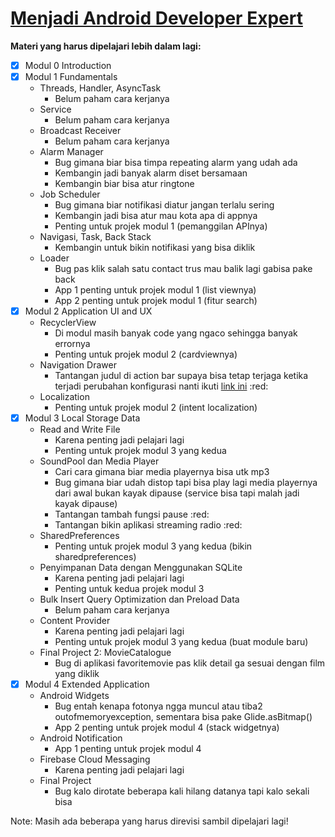# [Menjadi Android Developer Expert](https://www.dicoding.com/academies/14/)

__Materi yang harus dipelajari lebih dalam lagi:__

- [x] Modul 0 Introduction
- [x] Modul 1 Fundamentals
	* Threads, Handler, AsyncTask
		* Belum paham cara kerjanya
	* Service
		* Belum paham cara kerjanya
	* Broadcast Receiver
		* Belum paham cara kerjanya
	* Alarm Manager
		* Bug gimana biar bisa timpa repeating alarm yang udah ada
		* Kembangin jadi banyak alarm diset bersamaan
		* Kembangin biar bisa atur ringtone
	* Job Scheduler
		* Bug gimana biar notifikasi diatur jangan terlalu sering
		* Kembangin jadi bisa atur mau kota apa di appnya
		* Penting untuk projek modul 1 (pemanggilan APInya)
	* Navigasi, Task, Back Stack
		* Kembangin untuk bikin notifikasi yang bisa diklik
	* Loader
		* Bug pas klik salah satu contact trus mau balik lagi gabisa pake back
		* App 1 penting untuk projek modul 1 (list viewnya)
		* App 2 penting untuk projek modul 1 (fitur search)
- [x] Modul 2 Application UI and UX
	* RecyclerView
		* Di modul masih banyak code yang ngaco sehingga banyak errornya
		* Penting untuk projek modul 2 (cardviewnya)
	* Navigation Drawer
		* Tantangan judul di action bar supaya bisa tetap terjaga ketika terjadi perubahan konfigurasi nanti ikuti [link ini](https://github.com/dicodingacademy/a14-made-labs2/tree/master/04.Navigation/MyNavigationDrawer) :red:
	* Localization
		* Penting untuk projek modul 2 (intent localization)
- [x] Modul 3 Local Storage Data
	* Read and Write File
		* Karena penting jadi pelajari lagi
		* Penting untuk projek modul 3 yang kedua
	* SoundPool dan Media Player
		* Cari cara gimana biar media playernya bisa utk mp3
		* Bug gimana biar udah distop tapi bisa play lagi media playernya dari awal bukan kayak dipause (service bisa tapi malah jadi kayak dipause)
		* Tantangan tambah fungsi pause :red:
		* Tantangan bikin aplikasi streaming radio :red:
	* SharedPreferences
		* Penting untuk projek modul 3 yang kedua (bikin sharedpreferences)
	* Penyimpanan Data dengan Menggunakan SQLite
		* Karena penting jadi pelajari lagi
		* Penting untuk kedua projek modul 3
	* Bulk Insert Query Optimization dan Preload Data
		* Belum paham cara kerjanya
	* Content Provider
		* Karena penting jadi pelajari lagi
		* Penting untuk projek modul 3 yang kedua (buat module baru)
	* Final Project 2: MovieCatalogue
		* Bug di aplikasi favoritemovie pas klik detail ga sesuai dengan film yang diklik
- [x] Modul 4 Extended Application
	* Android Widgets
		* Bug entah kenapa fotonya ngga muncul atau tiba2 outofmemoryexception, sementara bisa pake Glide.asBitmap()
		* App 2 penting untuk projek modul 4 (stack widgetnya)
	* Android Notification
		* App 1 penting untuk projek modul 4
	* Firebase Cloud Messaging
		* Karena penting jadi pelajari lagi
	* Final Project
		* Bug kalo dirotate beberapa kali hilang datanya tapi kalo sekali bisa

Note: Masih ada beberapa yang harus direvisi sambil dipelajari lagi!